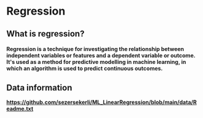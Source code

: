 # Regression
## What is regression? 
#### Regression is a technique for investigating the relationship between independent variables or features and a dependent variable or outcome. It's used as a method for predictive modelling in machine learning, in which an algorithm is used to predict continuous outcomes.
## Data information
<b> https://github.com/sezersekerli/ML_LinearRegression/blob/main/data/Readme.txt </b>
